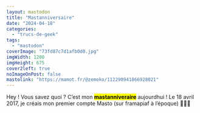 ```yaml
---
layout: mastodon
title: "Mastanniversaire"
date: "2024-04-18"
categories: 
  - "trucs-de-geek"
tags: 
  - "mastodon"
coverImage: "73fd87c7d1afb0d0.jpg"
imgWidth: 1200
imgHeight: 675
cover2left: true
noImageOnPost: false
mastolink: "https://mamot.fr/@zemoko/112290941866928021"
---
```


Hey&nbsp;! Vous savez quoi&nbsp;? C’est mon <strong><mark>mastanniveraire</mark></strong> aujourdhui&nbsp;! Le 18 avril 2017, je créais mon premier compte Masto (sur framapiaf à l’époque) <span aria-hidden="true">🎂🎉🎊</span>